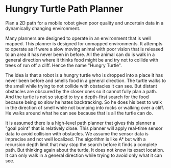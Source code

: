 # Hungry Turtle Path Planner
Plan a 2D path for a mobile robot given poor quality and uncertain data in a dynamically changing environment.

Many planners are designed to operate in an environment that is well mapped.  This planner is designed for unmapped environments.  It attempts to operate as if were a slow moving animal with poor vision that is released to an area it has never been in before.  All the animal can do is walk in a general direction where it thinks food might be and try not to collide with trees of run off a cliff.  Hence the name "Hungry Turtle".

The idea is that a robot is a hungry turtle who is dropped into a place it has never been before and smells food in a general direction.  The turtle walks to the smell while trying to not collide with obstacles it can see.  But distant obstacles are obscured by the closer ones so it cannot fully plan a path.  And the turtle is not so stupid to try a depth-first search for the food because being so slow he hates backtracking.    So he does his best to walk in the direction of smell while not bumping into rocks or walking over a cliff.  He walks around what he can see because that is all the turtle can do.  

It is assumed there is a high-level path planner that gives this planner a "goal point" that is relatively close.  This planner will apply real-time sensor data to avoid collision with obstacles.   We assume the sensor data is imprecise and not well localized.   The algorithm is like A* but with a recursion depth limit that may stop the search before it finds a complete path.    But thinking again about the turtle, It does not know its exact location. It can only walk in a general direction while trying to avoid only what it can see.    